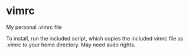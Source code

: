 # vimrc
My personal .vimrc file

To install, run the included script, which copies the included vimrc file as .vimrc to your home directory. May need sudo rights.
